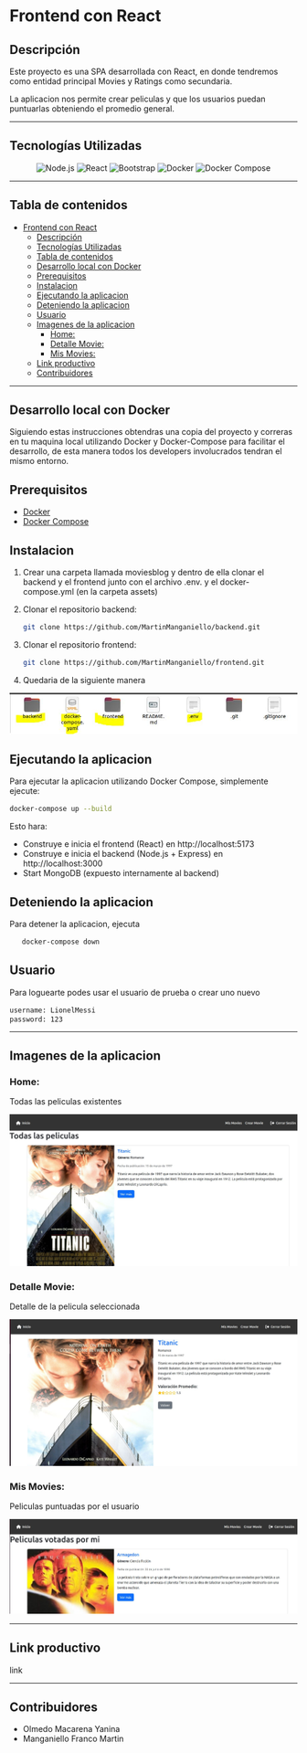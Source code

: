# Frontend con React

## Descripción
Este proyecto es una SPA desarrollada con React, en donde tendremos como entidad principal Movies y Ratings como secundaria.

La aplicacion nos permite crear peliculas y que los usuarios puedan puntuarlas obteniendo el promedio general.

---

## Tecnologías Utilizadas
<p align="center">
  <img src="https://upload.wikimedia.org/wikipedia/commons/d/d9/Node.js_logo.svg" alt="Node.js" width="100" height="100" />
  <img src="https://upload.wikimedia.org/wikipedia/commons/thumb/a/a7/React-icon.svg/1200px-React-icon.svg.png" alt="React" width="100" height="100" />
  <img src="https://upload.wikimedia.org/wikipedia/commons/thumb/b/b2/Bootstrap_logo.svg/2560px-Bootstrap_logo.svg.png" alt="Bootstrap" width="100" height="100" />
  <img src="https://logos-world.net/wp-content/uploads/2021/02/Docker-Symbol.png" alt="Docker" width="130" height="100" />
  <img src="https://ttow0130.pages.labranet.jamk.fi/images/docker-compose-logo.png" alt="Docker Compose" width="100" height="100" />
</p>

---
## Tabla de contenidos

- [Frontend con React](#frontend-con-react)
  - [Descripción](#descripción)
  - [Tecnologías Utilizadas](#tecnologías-utilizadas)
  - [Tabla de contenidos](#tabla-de-contenidos)
  - [Desarrollo local con Docker](#desarrollo-local-con-docker)
  - [Prerequisitos](#prerequisitos)
  - [Instalacion](#instalacion)
  - [Ejecutando la aplicacion](#ejecutando-la-aplicacion)
  - [Deteniendo la aplicacion](#deteniendo-la-aplicacion)
  - [Usuario](#usuario)
  - [Imagenes de la aplicacion](#imagenes-de-la-aplicacion)
    - [Home:](#home)
    - [Detalle Movie:](#detalle-movie)
    - [Mis Movies:](#mis-movies)
  - [Link productivo](#link-productivo)
  - [Contribuidores](#contribuidores)
---
## Desarrollo local con Docker
Siguiendo estas instrucciones obtendras una copia del proyecto y correras en tu maquina local utilizando Docker y Docker-Compose para facilitar el desarrollo, de esta manera todos los developers involucrados tendran el mismo entorno.

## Prerequisitos
- [Docker](https://www.docker.com/)
- [Docker Compose](https://docs.docker.com/compose/)
## Instalacion
1. Crear una carpeta llamada moviesblog y dentro de ella clonar el backend y el frontend junto con el archivo .env. y el docker-compose.yml (en la carpeta assets)
2. Clonar el repositorio backend:

   ```bash
   git clone https://github.com/MartinManganiello/backend.git
   ```
3. Clonar el repositorio frontend:

   ```bash
   git clone https://github.com/MartinManganiello/frontend.git
   ```
4. Quedaria de la siguiente manera
<img src="./assets/carpetas_backend.JPG" alt="Origanizacion carpetas"/>

## Ejecutando la aplicacion
Para ejecutar la aplicacion utilizando Docker Compose, simplemente ejecute:
```bash
docker-compose up --build
```

Esto hara:

* Construye e inicia el frontend (React) en http://localhost:5173
* Construye e inicia el backend (Node.js + Express) en http://localhost:3000
* Start MongoDB (expuesto internamente al backend)

## Deteniendo la aplicacion
Para detener la aplicacion, ejecuta
```bash
   docker-compose down
```

## Usuario

Para loguearte podes usar el usuario de prueba o crear uno nuevo
```
username: LionelMessi
password: 123
```
---

## Imagenes de la aplicacion

### Home:
Todas las peliculas existentes

<img src="./assets/home.JPG" alt="Home"/>

### Detalle Movie:
Detalle de la pelicula seleccionada

<img src="./assets/detalle_movie.JPG" alt="Detalle pelicula"/>

### Mis Movies:
Peliculas puntuadas por el usuario

<img src="./assets/mis_movies.JPG" alt="Mis peliculas"/>

---

## Link productivo
link 

---

## Contribuidores

- Olmedo Macarena Yanina
- Manganiello Franco Martin

